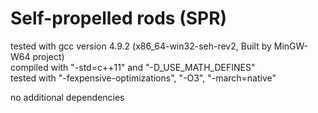 # Self-propelled rods (SPR)

tested with gcc version 4.9.2 (x86_64-win32-seh-rev2, Built by MinGW-W64 project)  
compiled with "-std=c++11" and "-D_USE_MATH_DEFINES"  
tested with "-fexpensive-optimizations", "-O3", "-march=native"

no additional dependencies
